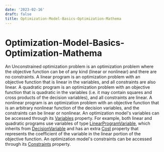 ```yaml
---
date: '2023-02-16'
draft: false
title: Optimization-Model-Basics-Optimization-Mathema
---
```


# Optimization-Model-Basics-Optimization-Mathema

An Unconstrained optimization problem is an optimization problem where the objective function can be of any kind (linear or nonlinear) and there are no constraints.
A linear program is an optimization problem with an objective function that is linear in the variables, and all constraints are also linear.
A quadratic program is an optimization problem with an objective function that is quadratic in the variables (i.e. it may contain squares and cross products of the decision variables), and all constraints are linear.
A nonlinear program is an optimization problem with an objective function that is an arbitrary nonlinear function of the decision variables, and the constraints can be linear or nonlinear.
An optimization model's variables can be accessed through its [Variables](https://www.extremeoptimization.com/Documentation/Reference/Extreme.Mathematics.Optimization.OptimizationModel.Variables.aspx) property.
For example, both linear and quadratic programs use variables of type [LinearProgramVariable](https://www.extremeoptimization.com/Documentation/Reference/Extreme.Mathematics.Optimization.LinearProgramVariable.aspx), which inherits from [DecisionVariable](https://www.extremeoptimization.com/Documentation/Reference/Extreme.Mathematics.Optimization.DecisionVariable.aspx) and has an extra [Cost](https://www.extremeoptimization.com/Documentation/Reference/Extreme.Mathematics.Optimization.LinearProgramVariable.Cost.aspx) property that represents the coefficient of the variable in the linear portion of the objective function.
An optimization model's constraints can be accessed through its [Constraints](https://www.extremeoptimization.com/Documentation/Reference/Extreme.Mathematics.Optimization.OptimizationModel.Constraints.aspx) property.
